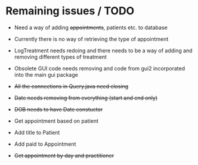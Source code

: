 # Remaining issues / TODO
- Need a way of adding ~~appointments~~, patients etc. to database
- Currently there is no way of retrieving the type of appointment
- LogTreatment needs redoing and there needs to be a way of adding and removing different types of treatment
- Obsolete GUI code needs removing and code from gui2 incorporated into the main gui package

- ~~All the connections in Query.java need closing~~
- ~~Date needs removing from everything (start and end only)~~
- ~~DOB needs to have Date constuctor~~
- Get appointment based on patient
- Add title to Patient
- Add paid to Appointment
- ~~Get appointment by day and practitioner~~
